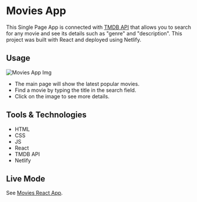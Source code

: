 # Movies App

This Single Page App is connected with [TMDB API](https://www.themoviedb.org/) that allows you to search for any movie and see its details such as "genre" and "description". This project was built with React and deployed using Netlify.

## Usage

![Movies App Img](https://i.ibb.co/18L7dfH/Movies-react-app.png)

* The main page will show the latest popular movies.
* Find a movie by typing the title in the search field.
* Click on the image to see more details.

## Tools & Technologies

* HTML  
* CSS
* JS
* React
* TMDB API
* Netlify

## Live Mode

See [Movies React App](https://todolist-steph.herokuapp.com/).